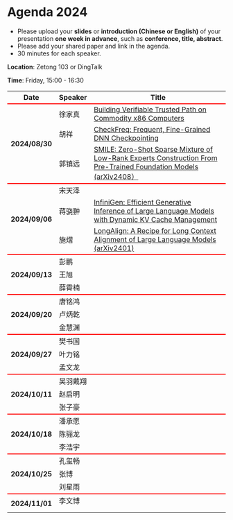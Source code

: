 
# Agenda 2024

- Please upload your **slides** or **introduction (Chinese or English)** of your presentation **one week in advance**, such as **conference, title, abstract**.
- Please add your shared paper and link in the agenda.
- 30 minutes for each speaker.


**Location**:   Zetong 103 or DingTalk

**Time**:   Friday, 15:00 - 16:30


<table>
<tr>
    <th> Date </th>
    <th> Speaker </th>
    <th style="width:600px;"> Title </th>
</tr>



<tr style="border-top:2px solid red;">
    <th rowspan=3> 2024/08/30 </th>
    <td> 徐家真 </td>
    <td><a href="https://github.com/ZJU-ARClab/Seminar/tree/main/2024/08-30"> Building Verifiable Trusted Path on Commodity x86 Computers </a></td>
</tr>

<tr>
    <td> 胡祥 </td>
    <td><a href="https://github.com/ZJU-ARClab/Seminar/tree/main/2024/08-30"> CheckFreq: Frequent, Fine-Grained DNN Checkpointing </a></td>
</tr>

<tr>
    <td>郭镇远 </td>
    <td><a href="https://github.com/ZJU-ARClab/Seminar/tree/main/2024/08-30">  SMILE: Zero-Shot Sparse Mixture of Low-Rank Experts Construction From Pre-Trained Foundation Models (arXiv2408）</a></td>
</tr>

<tr style="border-top:2px solid red;">
    <th rowspan=3> 2024/09/06 </th>
    <td> 宋天泽</td>
    <td><a href="https://github.com/ZJU-ARClab/Seminar/tree/main/2024/09-06">  </a></td>
</tr>
<tr>
    <td>蒋骁翀 </td>
    <td><a href="https://github.com/ZJU-ARClab/Seminar/tree/main/2024/09-06"> InfiniGen: Efficient Generative Inference of Large Language Models with Dynamic KV Cache Management </a></td>
</tr>

<tr>
    <td> 施熠 </td>
    <td><a href="https://github.com/ZJU-ARClab/Seminar/tree/main/2024/09-06">  LongAlign: A Recipe for Long Context Alignment of Large Language Models (arXiv2401) </a></td>
</tr>


<tr style="border-top:2px solid red;">
    <th rowspan=3> 2024/09/13 </th>
    <td> 彭鹏 </td>
    <td><a href="https://github.com/ZJU-ARClab/Seminar/tree/main/2024/09-13">  </a></td>
</tr>
<tr>
    <td> 王旭 </td>
    <td><a href="https://github.com/ZJU-ARClab/Seminar/tree/main/2024/09-13">  </a></td>
</tr>

<tr>
    <td> 薛霄楠 </td>
    <td><a href="https://github.com/ZJU-ARClab/Seminar/tree/main/2024/09-13">  </a></td>
</tr>


<tr style="border-top:2px solid red;">
    <th rowspan=3> 2024/09/20 </th>
    <td> 唐铭鸿</td>
    <td><a href="https://github.com/ZJU-ARClab/Seminar/tree/main/2024/09-20"> </a></td>
</tr>
<tr>
    <td> 卢炳乾</td>
    <td><a href="https://github.com/ZJU-ARClab/Seminar/tree/main/2024/09-20">  </a></td>
</tr>

<tr>
    <td>金慧渊</td>
    <td><a href="https://github.com/ZJU-ARClab/Seminar/tree/main/2024/09-20">  </a></td>
</tr>


<tr style="border-top:2px solid red;">
    <th rowspan=3> 2024/09/27 </th>
    <td> 樊书国 </td>
    <td><a href="https://github.com/ZJU-ARClab/Seminar/tree/main/2024/09-27 ">  </a></td>
</tr>
<tr>
    <td> 叶力铭</td>
    <td><a href="https://github.com/ZJU-ARClab/Seminar/tree/main/2024/09-27">  </a></td>
</tr>

<tr>
    <td> 孟文龙 </td>
    <td><a href="https://github.com/ZJU-ARClab/Seminar/tree/main/2024/09-27">  </a></td>
</tr>


<tr style="border-top:2px solid red;">
    <th rowspan=3> 2024/10/11 </th>
    <td> 吴羽戴翔 </td>
    <td><a href="https://github.com/ZJU-ARClab/Seminar/tree/main/2024/10-11">  </a></td>
</tr>
<tr>
    <td> 赵启明 </td>
    <td><a href="https://github.com/ZJU-ARClab/Seminar/tree/main/2024/10-11">  </a></td>
</tr>

<tr>
    <td> 张子豪 </td>
    <td><a href="https://github.com/ZJU-ARClab/Seminar/tree/main/2024/10-11">  </a></td>
</tr>


<tr style="border-top:2px solid red;">
    <th rowspan=3> 2024/10/18 </th>
    <td> 潘承愿</td>
    <td><a href="https://github.com/ZJU-ARClab/Seminar/tree/main/2024/10-18">  </a></td>
</tr>
<tr>
    <td> 陈骊龙</td>
    <td><a href="https://github.com/ZJU-ARClab/Seminar/tree/main/2024/10-18">  </a></td>
</tr>

<tr>
    <td> 李浩宇 </td>
    <td><a href="https://github.com/ZJU-ARClab/Seminar/tree/main/2024/10-18">  </a></td>
</tr>

<tr style="border-top:2px solid red;">
    <th rowspan=3> 2024/10/25 </th>
    <td> 孔玺畅 </td>
    <td><a href="https://github.com/ZJU-ARClab/Seminar/tree/main/2024/10-25">  </a></td>
</tr>
<tr>
    <td> 张博 </td>
    <td><a href="https://github.com/ZJU-ARClab/Seminar/tree/main/2024/10-25">  </a></td>
</tr>

<tr>
    <td> 刘星雨 </td>
    <td><a href="https://github.com/ZJU-ARClab/Seminar/tree/main/2024/10-25">  </a></td>
</tr>

<tr style="border-top:2px solid red;">
    <th rowspan=3> 2024/11/01 </th>
    <td> 李文博 </td>
    <td><a href="https://github.com/ZJU-ARClab/Seminar/tree/main/2024/11-01">  </a></td>
</tr>
<tr>
    <td>  </td>
    <td><a href="https://github.com/ZJU-ARClab/Seminar/tree/main/2024/08-30">  </a></td>
</tr>

<tr>
    <td> </td>
    <td><a href="https://github.com/ZJU-ARClab/Seminar/tree/main/2024/08-30">  </a></td>
</tr>



